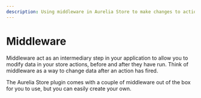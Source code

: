 ```yaml
---
description: Using middleware in Aurelia Store to make changes to actions
---
```


# Middleware

Middleware act as an intermediary step in your application to allow you to modify data in your store actions, before and after they have run. Think of middleware as a way to change data after an action has fired.

The Aurelia Store plugin comes with a couple of middleware out of the box for you to use, but you can easily create your own.
